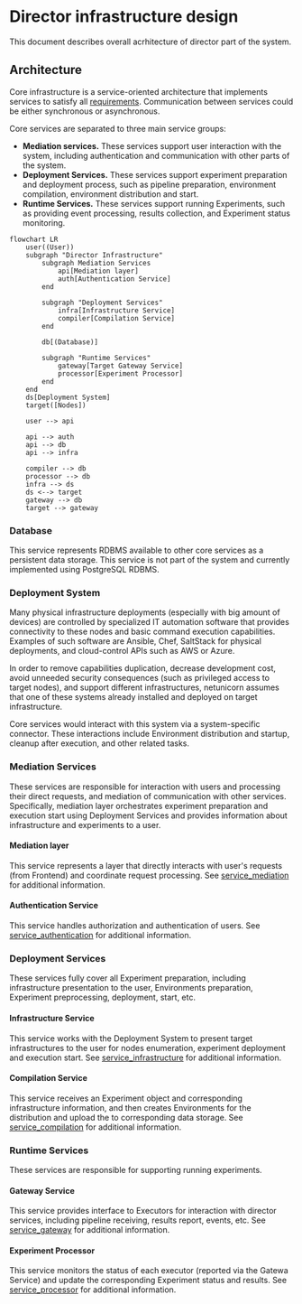# Director infrastructure design
This document describes overall acrhitecture of director part of the system.

## Architecture
Core infrastructure is a service-oriented architecture that implements services to satisfy all [requirements](requirements.md). Communication between services could be either synchronous or asynchronous.

Core services are separated to three main service groups:
- **Mediation services.** These services support user interaction with the system, including authentication and communication with other parts of the system.
- **Deployment Services.** These services support experiment preparation and deployment process, such as pipeline preparation, environment compilation, environment distribution and start.
- **Runtime Services.** These services support running Experiments, such as providing event processing, results collection, and Experiment status monitoring.

```mermaid
flowchart LR
	user((User))
	subgraph "Director Infrastructure"
		subgraph Mediation Services
			api[Mediation layer]
			auth[Authentication Service]
		end

		subgraph "Deployment Services"
			infra[Infrastructure Service]
			compiler[Compilation Service]
		end
		
		db[(Database)]
		
		subgraph "Runtime Services"
			gateway[Target Gateway Service]
			processor[Experiment Processor]
		end
	end
	ds[Deployment System]
	target([Nodes])
	
	user --> api
	
	api --> auth
	api --> db
	api --> infra
	
	compiler --> db
	processor --> db
	infra --> ds
	ds <--> target
	gateway --> db
	target --> gateway
```

### Database
This service represents RDBMS available to other core services as a persistent data storage. This service is not part of the system and currently implemented using PostgreSQL RDBMS.

### Deployment System
Many physical infrastructure deployments (especially with big amount of devices) are controlled by specialized IT automation software that provides connectivity to these nodes and basic command execution capabilities. Examples of such software are Ansible, Chef, SaltStack for physical deployments, and cloud-control APIs such as AWS or Azure.

In order to remove capabilities duplication, decrease development cost, avoid unneeded security consequences (such as privileged access to target nodes), and support different infrastructures, netunicorn assumes that one of these systems already installed and deployed on target infrastructure. 

Core services would interact with this system via a system-specific connector. These interactions include Environment distribution and startup, cleanup after execution, and other related tasks.

### Mediation Services
These services are responsible for interaction with users and processing their direct requests, and mediation of communication with other services. Specifically, mediation layer orchestrates experiment preparation and execution start using Deployment Services and provides information about infrastructure and experiments to a user.

#### Mediation layer
This service represents a layer that directly interacts with user's requests (from Frontend) and coordinate request processing. See [service_mediation](service_mediator.md) for additional information.

#### Authentication Service
This service handles authorization and authentication of users. See [service_authentication](service_authentication.md) for additional information.

### Deployment Services

These services fully cover all Experiment preparation, including infrastructure presentation to the user, Environments preparation, Experiment preprocessing, deployment, start, etc. 

#### Infrastructure Service
This service works with the Deployment System to present target infrastructures to the user for nodes enumeration, experiment deployment and execution start. See [service_infrastructure](service_infrastructure.md) for additional information.

#### Compilation Service
This service receives an Experiment object and corresponding infrastructure information, and then creates Environments for the distribution and upload the to corresponding data storage. See [service_compilation](service_compilation.md) for additional information.

### Runtime Services
These services are responsible for supporting running experiments.

#### Gateway Service
This service provides interface to Executors for interaction with director services, including pipeline receiving, results report, events, etc. See [service_gateway](service_gateway.md) for additional information.

#### Experiment Processor
This service monitors the status of each executor (reported via the Gatewa Service) and update the corresponding Experiment status and results. See [service_processor](service_processor.md) for additional information.
